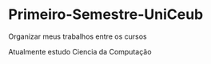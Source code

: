 # Primeiro-Semestre-UniCeub
Organizar meus trabalhos entre os cursos

Atualmente estudo Ciencia da Computação

